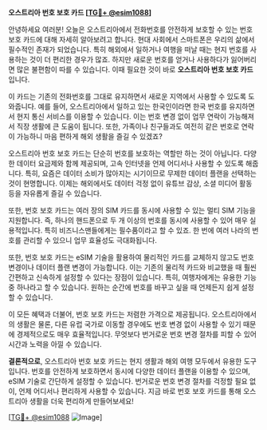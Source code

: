 **오스트리아 번호 보호 카드 [[TG💪+ @esim1088](https://t.me/s/esim1088)]**

안녕하세요 여러분! 오늘은 오스트리아에서 전화번호를 안전하게 보호할 수 있는 번호 보호 카드에 대해 자세히 알아보려고 합니다. 현대 사회에서 스마트폰은 우리의 삶에서 필수적인 존재가 되었습니다. 특히 해외에서 일하거나 여행을 떠날 때는 현지 번호를 사용하는 것이 더 편리한 경우가 많죠. 하지만 새로운 번호를 얻거나 사용하다가 잃어버리면 많은 불편함이 따를 수 있습니다. 이때 필요한 것이 바로 **오스트리아 번호 보호 카드**입니다.

이 카드는 기존의 전화번호를 그대로 유지하면서 새로운 지역에서 사용할 수 있도록 도와줍니다. 예를 들어, 오스트리아에서 일하고 있는 한국인이라면 한국 번호를 유지하면서 현지 통신 서비스를 이용할 수 있습니다. 이는 번호 변경 없이 업무 연락이 가능해져서 직장 생활에 큰 도움이 됩니다. 또한, 가족이나 친구들과도 여전히 같은 번호로 연락이 가능하니 마음 편하게 해외 생활을 즐길 수 있겠죠?

오스트리아 번호 보호 카드는 단순히 번호를 보호하는 역할만 하는 것이 아닙니다. 다양한 데이터 요금제와 함께 제공되며, 고속 인터넷을 언제 어디서나 사용할 수 있도록 해줍니다. 특히, 요즘은 데이터 소비가 많아지는 시기이므로 무제한 데이터 플랜을 선택하는 것이 현명합니다. 이제는 해외에서도 데이터 걱정 없이 유튜브 감상, 소셜 미디어 활동 등을 자유롭게 즐길 수 있습니다.

또한, 번호 보호 카드는 여러 장의 SIM 카드를 동시에 사용할 수 있는 멀티 SIM 기능을 지원합니다. 즉, 하나의 핸드폰으로 두 개 이상의 번호를 동시에 사용할 수 있어 매우 실용적입니다. 특히 비즈니스맨들에게는 필수품이라고 할 수 있죠. 한 번에 여러 나라의 번호를 관리할 수 있으니 업무 효율성도 극대화됩니다.

또한, 번호 보호 카드는 eSIM 기술을 활용하여 물리적인 카드를 교체하지 않고도 번호 변경이나 데이터 플랜 변경이 가능합니다. 이는 기존의 물리적 카드와 비교했을 때 훨씬 간편하고 신속하게 설정할 수 있다는 장점이 있습니다. 특히, 여행자에게는 유용한 기능 중 하나라고 할 수 있습니다. 원하는 순간에 번호를 바꾸고 싶을 때 언제든지 쉽게 설정할 수 있습니다.

이 모든 혜택과 더불어, 번호 보호 카드는 저렴한 가격으로 제공됩니다. 오스트리아에서의 생활은 물론, 다른 유럽 국가로 이동할 경우에도 번호 변경 없이 사용할 수 있기 때문에 경제적으로도 매우 효율적입니다. 무엇보다 번거로운 번호 변경 절차를 피할 수 있어 시간과 노력을 아낄 수 있습니다.

**결론적으로**, 오스트리아 번호 보호 카드는 현지 생활과 해외 여행 모두에서 유용한 도구입니다. 번호를 안전하게 보호하면서 동시에 다양한 데이터 플랜을 이용할 수 있으며, eSIM 기술로 간단하게 설정할 수 있습니다. 번거로운 번호 변경 절차를 걱정할 필요 없이, 언제 어디서나 편리하게 사용할 수 있습니다. 지금 바로 번호 보호 카드를 통해 오스트리아 생활을 더욱 편리하게 만들어보세요!

[[TG💪+ @esim1088](https://t.me/s/esim1088) ![Image](https://i.postimg.cc/Y0z9fWf4/image.png)]